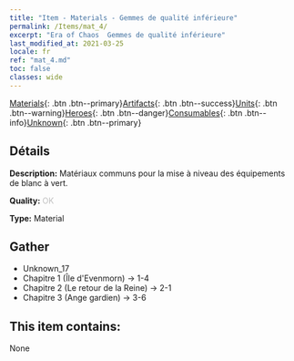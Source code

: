 ```yaml
---
title: "Item - Materials - Gemmes de qualité inférieure"
permalink: /Items/mat_4/
excerpt: "Era of Chaos  Gemmes de qualité inférieure"
last_modified_at: 2021-03-25
locale: fr
ref: "mat_4.md"
toc: false
classes: wide
---
```

 [Materials](/fr/Items/){: .btn .btn--primary}[Artifacts](/fr/Items/Artifacts/){: .btn .btn--success}[Units](/fr/Items/Units/){: .btn .btn--warning}[Heroes](/fr/Items/Heroes/){: .btn .btn--danger}[Consumables](/fr/Items/Consumables/){: .btn .btn--info}[Unknown](/fr/Items/Unknown/){: .btn .btn--primary}

## Détails
 **Description:** Matériaux communs pour la mise à niveau des équipements de blanc à vert.

 **Quality:** <span style="color: #C0C0C0">OK</span>

 **Type:** Material

## Gather

*    Unknown_17 
*    Chapitre 1 (Île d'Evenmorn) -> 1-4 
*    Chapitre 2 (Le retour de la Reine) -> 2-1 
*    Chapitre 3 (Ange gardien) -> 3-6 

## This item contains:

  None

